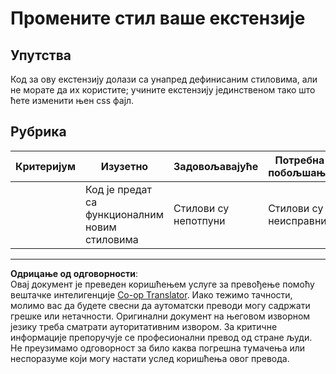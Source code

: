 <!--
CO_OP_TRANSLATOR_METADATA:
{
  "original_hash": "e3c6f2a03c2336e60412612d870af547",
  "translation_date": "2025-08-27T22:47:33+00:00",
  "source_file": "5-browser-extension/1-about-browsers/assignment.md",
  "language_code": "sr"
}
-->
# Промените стил ваше екстензије

## Упутства

Код за ову екстензију долази са унапред дефинисаним стиловима, али не морате да их користите; учините екстензију јединственом тако што ћете изменити њен css фајл.

## Рубрика

| Критеријум | Изузетно                                    | Задовољавајуће        | Потребна побољшања |
| ---------- | ------------------------------------------ | --------------------- | ------------------ |
|            | Код је предат са функционалним новим стиловима | Стилови су непотпуни | Стилови су неисправни |

---

**Одрицање од одговорности**:  
Овај документ је преведен коришћењем услуге за превођење помоћу вештачке интелигенције [Co-op Translator](https://github.com/Azure/co-op-translator). Иако тежимо тачности, молимо вас да будете свесни да аутоматски преводи могу садржати грешке или нетачности. Оригинални документ на његовом изворном језику треба сматрати ауторитативним извором. За критичне информације препоручује се професионални превод од стране људи. Не преузимамо одговорност за било каква погрешна тумачења или неспоразуме који могу настати услед коришћења овог превода.
